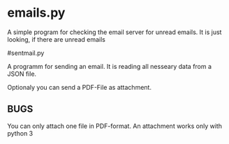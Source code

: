 # emails.py

A simple program for checking the email server for unread emails.
It is just looking, if there are unread emails

#sentmail.py

A programm for sending an email. It is reading all nesseary data
from a JSON file.

Optionaly you can send a PDF-File as attachment.

## BUGS

You can only attach one file in PDF-format.
An attachment works only with python 3

